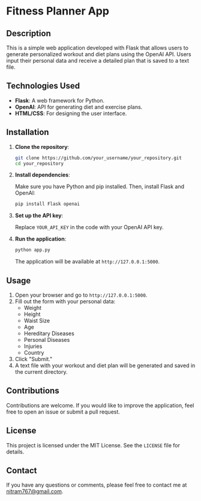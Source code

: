 # Fitness Planner App

## Description

This is a simple web application developed with Flask that allows users to generate personalized workout and diet plans using the OpenAI API. Users input their personal data and receive a detailed plan that is saved to a text file.

## Technologies Used

- **Flask**: A web framework for Python.
- **OpenAI**: API for generating diet and exercise plans.
- **HTML/CSS**: For designing the user interface.

## Installation

1. **Clone the repository**:

   ```bash
   git clone https://github.com/your_username/your_repository.git
   cd your_repository
   ```

2. **Install dependencies**:

   Make sure you have Python and pip installed. Then, install Flask and OpenAI:

   ```bash
   pip install Flask openai
   ```

3. **Set up the API key**:

   Replace `YOUR_API_KEY` in the code with your OpenAI API key.

4. **Run the application**:

   ```bash
   python app.py
   ```

   The application will be available at `http://127.0.0.1:5000`.

## Usage

1. Open your browser and go to `http://127.0.0.1:5000`.
2. Fill out the form with your personal data:
   - Weight
   - Height
   - Waist Size
   - Age
   - Hereditary Diseases
   - Personal Diseases
   - Injuries
   - Country
3. Click "Submit."
4. A text file with your workout and diet plan will be generated and saved in the current directory.

## Contributions

Contributions are welcome. If you would like to improve the application, feel free to open an issue or submit a pull request.

## License

This project is licensed under the MIT License. See the `LICENSE` file for details.

## Contact

If you have any questions or comments, please feel free to contact me at nitram767@gmail.com.
